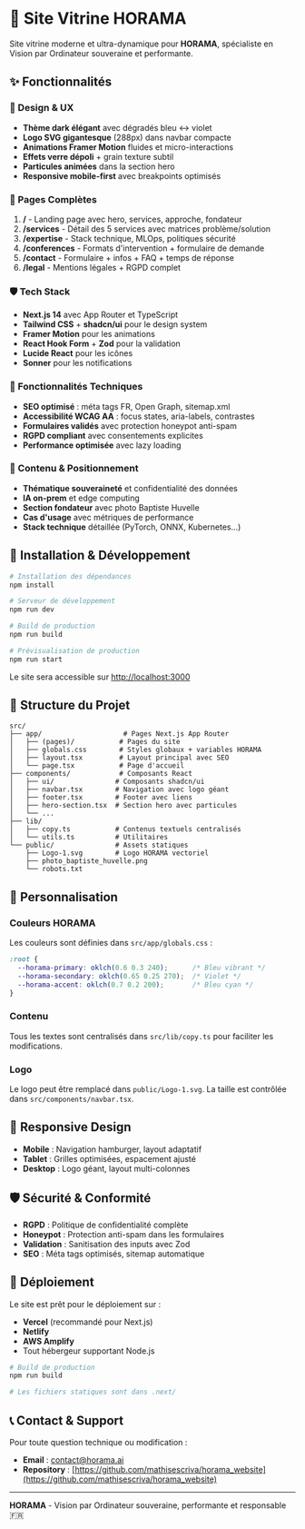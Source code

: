 # 🚀 Site Vitrine HORAMA

Site vitrine moderne et ultra-dynamique pour **HORAMA**, spécialiste en Vision par Ordinateur souveraine et performante.

## ✨ Fonctionnalités

### 🎨 Design & UX
- **Thème dark élégant** avec dégradés bleu ↔ violet
- **Logo SVG gigantesque** (288px) dans navbar compacte
- **Animations Framer Motion** fluides et micro-interactions
- **Effets verre dépoli** + grain texture subtil
- **Particules animées** dans la section hero
- **Responsive mobile-first** avec breakpoints optimisés

### 📄 Pages Complètes
1. **/** - Landing page avec hero, services, approche, fondateur
2. **/services** - Détail des 5 services avec matrices problème/solution
3. **/expertise** - Stack technique, MLOps, politiques sécurité
4. **/conferences** - Formats d'intervention + formulaire de demande
5. **/contact** - Formulaire + infos + FAQ + temps de réponse
6. **/legal** - Mentions légales + RGPD complet

### 🛡️ Tech Stack
- **Next.js 14** avec App Router et TypeScript
- **Tailwind CSS** + **shadcn/ui** pour le design system
- **Framer Motion** pour les animations
- **React Hook Form** + **Zod** pour la validation
- **Lucide React** pour les icônes
- **Sonner** pour les notifications

### 🔧 Fonctionnalités Techniques
- **SEO optimisé** : méta tags FR, Open Graph, sitemap.xml
- **Accessibilité WCAG AA** : focus states, aria-labels, contrastes
- **Formulaires validés** avec protection honeypot anti-spam
- **RGPD compliant** avec consentements explicites
- **Performance optimisée** avec lazy loading

### 🎯 Contenu & Positionnement
- **Thématique souveraineté** et confidentialité des données
- **IA on-prem** et edge computing
- **Section fondateur** avec photo Baptiste Huvelle
- **Cas d'usage** avec métriques de performance
- **Stack technique** détaillée (PyTorch, ONNX, Kubernetes...)

## 🚀 Installation & Développement

```bash
# Installation des dépendances
npm install

# Serveur de développement
npm run dev

# Build de production
npm run build

# Prévisualisation de production
npm run start
```

Le site sera accessible sur [http://localhost:3000](http://localhost:3000)

## 📁 Structure du Projet

```
src/
├── app/                    # Pages Next.js App Router
│   ├── (pages)/           # Pages du site
│   ├── globals.css        # Styles globaux + variables HORAMA
│   ├── layout.tsx         # Layout principal avec SEO
│   └── page.tsx           # Page d'accueil
├── components/            # Composants React
│   ├── ui/               # Composants shadcn/ui
│   ├── navbar.tsx        # Navigation avec logo géant
│   ├── footer.tsx        # Footer avec liens
│   ├── hero-section.tsx  # Section hero avec particules
│   └── ...
├── lib/
│   ├── copy.ts           # Contenus textuels centralisés
│   └── utils.ts          # Utilitaires
└── public/               # Assets statiques
    ├── Logo-1.svg        # Logo HORAMA vectoriel
    ├── photo_baptiste_huvelle.png
    └── robots.txt
```

## 🎨 Personnalisation

### Couleurs HORAMA
Les couleurs sont définies dans `src/app/globals.css` :

```css
:root {
  --horama-primary: oklch(0.6 0.3 240);      /* Bleu vibrant */
  --horama-secondary: oklch(0.65 0.25 270);  /* Violet */
  --horama-accent: oklch(0.7 0.2 200);       /* Bleu cyan */
}
```

### Contenu
Tous les textes sont centralisés dans `src/lib/copy.ts` pour faciliter les modifications.

### Logo
Le logo peut être remplacé dans `public/Logo-1.svg`. La taille est contrôlée dans `src/components/navbar.tsx`.

## 📱 Responsive Design

- **Mobile** : Navigation hamburger, layout adaptatif
- **Tablet** : Grilles optimisées, espacement ajusté  
- **Desktop** : Logo géant, layout multi-colonnes

## 🛡️ Sécurité & Conformité

- **RGPD** : Politique de confidentialité complète
- **Honeypot** : Protection anti-spam dans les formulaires
- **Validation** : Sanitisation des inputs avec Zod
- **SEO** : Méta tags optimisés, sitemap automatique

## 🚀 Déploiement

Le site est prêt pour le déploiement sur :
- **Vercel** (recommandé pour Next.js)
- **Netlify** 
- **AWS Amplify**
- Tout hébergeur supportant Node.js

```bash
# Build de production
npm run build

# Les fichiers statiques sont dans .next/
```

## 📞 Contact & Support

Pour toute question technique ou modification :
- **Email** : contact@horama.ai
- **Repository** : [https://github.com/mathisescriva/horama_website](https://github.com/mathisescriva/horama_website)

---

**HORAMA** - Vision par Ordinateur souveraine, performante et responsable 🇫🇷